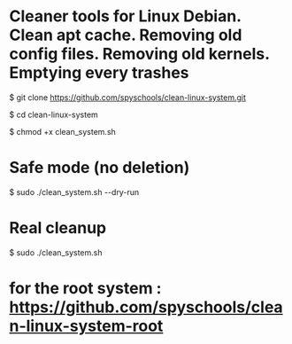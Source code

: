 # Cleaner tools for Linux Debian. Clean apt cache. Removing old config files. Removing old kernels. Emptying every trashes

$ git clone https://github.com/spyschools/clean-linux-system.git

$ cd clean-linux-system

$ chmod +x clean_system.sh

# Safe mode (no deletion)
$ sudo ./clean_system.sh --dry-run 

# Real cleanup
$ sudo ./clean_system.sh          

# for the root system : https://github.com/spyschools/clean-linux-system-root
